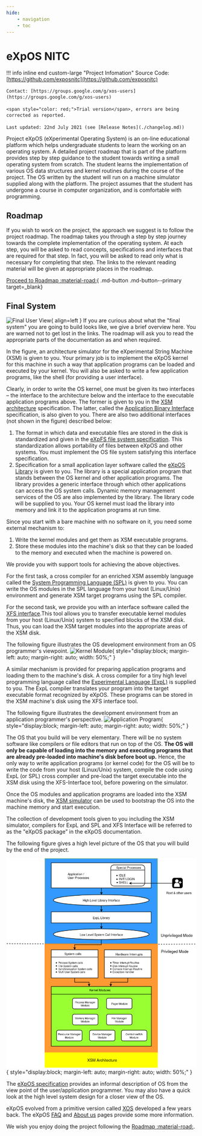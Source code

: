 ```yaml
---
hide:
    - navigation
    - toc
---
```

# eXpOS NITC

!!! info inline end custom-large "Project Infomation" 
    Source Code: [https://github.com/exposnitc](https://github.com/exposnitc)

    Contact: [https://groups.google.com/g/xos-users](https://groups.google.com/g/xos-users)

    <span style="color: red;">Trial version</span>, errors are being corrected as reported.
    
    Last updated: 22nd July 2021 (see [Release Notes](./changelog.md)) 

Project eXpOS (eXperimental Operating System) is an on-line educational platform which helps undergraduate students to learn the working on an operating system. A detailed project roadmap that is part of the platform provides step by step guidance to the student towards writing a small operating system from scratch. The student learns the implementation of various OS data structures and kernel routines during the course of the project. The OS written by the student will run on a machine simulator supplied along with the platform. The project assumes that the student has undergone a course in computer organization, and is comfortable with programming.

## Roadmap
If you wish to work on the project, the approach we suggest is to follow the project roadmap. The roadmap takes you through a step by step journey towards the complete implementation of the operating system. At each step, you will be asked to read concepts, specifications and interfaces that are required for that step. In fact, you will be asked to read only what is necessary for completing that step. The links to the relevant reading material will be given at appropriate places in the roadmap.

[Proceed to Roadmap :material-road:](./roadmap/){ .md-button .md-button--primary  target=_blank}

## Final System
![Final User View](./assets/img/user-view.png){ align=left }
If you are curious about what the "final system" you are going to build looks like, we give a brief overview here. You are warned not to get lost in the links. The roadmap will ask you to read the appropriate parts of the documentation as and when required. 



In the figure, an architecture simulator for the eXperimental String Machine (XSM) is given to you. Your primary job is to implement the eXpOS kernel for this machine in such a way that application programs can be loaded and executed by your kernel. You will also be asked to write a few application programs,­ like the shell (for providing a user interface).

Clearly, in order to write the OS kernel, one must be given its two interfaces – the interface to the architecture below and the interface to the executable application programs above. The former is given to you in the [XSM architecture](./arch-spec/index.md) specification. The latter, called the [Application Binary Interface](abi.md) specification, is also given to you. There are also two additional interfaces (not shown in the figure) described below:
    
1. The format in which data and executable files are stored in the disk is standardized and given in the [eXpFS file system specification](os-spec/expfs.md). This standardization allows portability of files between eXpOS and other systems. You must implement the OS file system satisfying this interface specification.
2. Specification for a small application layer software called the [eXpOS Library](os-spec/misc.md#expos-library) is given to you. The library is a special application program that stands between the OS kernel and other application programs. The library provides a generic interface through which other applications can access the OS system calls. Dynamic memory management services of the OS are also implemented by the library. The library code will be supplied to you. Your OS kernel must load the library into memory and link it to the application programs at run time.

Since you start with a bare machine with no software on it, you need some external mechanism to:

1. Write the kernel modules and get them as XSM executable programs.
2. Store these modules into the machine's disk so that they can be loaded to the memory and executed when the machine is powered on.

We provide you with support tools for achieving the above objectives.

For the first task, a cross compiler for an enriched XSM assembly language called the [System Programming Language (SPL)](support-tools/spl.md) is given to you. You can write the OS modules in the SPL language from your host (Linux/Unix) environment and generate XSM target programs using the SPL compiler.

For the second task, we provide you with an interface software called the [XFS interface](support-tools/xfs-interface.md).This tool allows you to transfer executable kernel modules from your host (Linux/Unix) system to specified blocks of the XSM disk. Thus, you can load the XSM target modules into the appropriate areas of the XSM disk.

The following figure illustrates the OS development environment from an OS programmer's viewpoint.
![Kernel Module](./assets/img/kernel-module.png){ style="display:block; margin-left: auto; margin-right: auto; width: 50%;" }

A similar mechanism is provided for preparing application programs and loading them to the machine's disk. A cross compiler for a tiny high level programming language called the [Experimental Language (ExpL)](support-tools/expl.md) is supplied to you. The ExpL compiler translates your program into the target executable format recognized by eXpOS. These programs can be stored in the XSM machine's disk using the XFS interface tool.

The following figure illustrates the development environment from an application programmer's perspective.
![Application Program](./assets/img/app-pgm.png){ style="display:block; margin-left: auto; margin-right: auto; width: 50%;" }

The OS that you build will be very elementary. There will be no system software like compilers or file editors that run on top of the OS. **The OS will only be capable of loading into the memory and executing programs that are already pre-loaded into machine's disk before boot up.** Hence, the only way to write application programs (or kernel code) for the OS will be to write the code from your host (Linux/Unix) system, compile the code using ExpL (or SPL) cross compiler and pre-load the target executable into the XSM disk using the XFS-Interface tool, before powering on the simulator. 

Once the OS modules and application programs are loaded into the XSM machine's disk, the [XSM simulator](support-tools/xsm-simulator.md) can be used to bootstrap the OS into the machine memory and start execution.

The collection of development tools given to you including the XSM simulator, compilers for ExpL and SPL and XFS Interface will be referred to as the "eXpOS package” in the eXpOS documentation.

The following figure gives a high level picture of the OS that you will build by the end of the project.

![High Level Design of eXpOS](./assets/img/high-level-design.png){ style="display:block; margin-left: auto; margin-right: auto; width: 50%;" }

The [eXpOS specification](os-spec/index.md) provides an informal description of OS from the view point of the user/application programmer. You may also have a quick look at the high level system design for a closer view of the OS.

eXpOS evolved from a primitive version called [XOS](http://xosnitc.github.io/) developed a few years back. The eXpOS [FAQ](faq.md) and [About us](about.md) pages provide some more information.

We wish you enjoy doing the project following the [Roadmap :material-road:](roadmap/index.md).